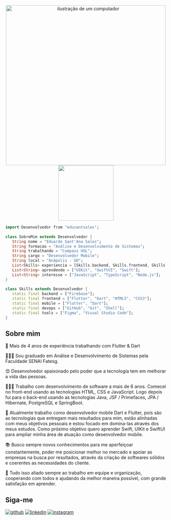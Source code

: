 <div align="center">
  <img src="https://raw.githubusercontent.com/MicaelliMedeiros/micaellimedeiros/master/image/computer-illustration.png" alt="ilustração de um computador" width="500rem" align="center">
  <img src="https://github-readme-stats.vercel.app/api/top-langs/?username=edusantsales&layout=compact&langs_count=7&theme=dracula" height="173rem" align="center"/>
</div>

```dart
import Desenvolvedor from "edusantsales";
  
class SobreMim extends Desenvolvedor {
   String nome = "Eduardo Sant'Ana Sales";
   String formacao = "Análise e Desenvolvimento de Sistemas";
   String trabalhando = "Compass UOL";
   String cargo = "Desenvolvedor Mobile";
   String local = "Anápolis - GO";
   List<Skills> experiencia = [Skills.backend, Skills.frontend, Skills.mobile, Skills.devops, Skills.tools];
   List<String> aprendendo = ["UIKit", "SwiftUI", "Swift"];
   List<String> interesse = ["JavaScript", "TypeScript", "Node.js"];
}
  
class Skills extends Desenvolvedor {
   static final backend = ["Firebase"];
   static final frontend = ["Flutter", "Dart", "HTML5", "CSS3"];
   static final mobile = ["Flutter", "Dart"];
   static final devops = ["GitHub", "Git", "Shell"];
   static final tools = ["Figma", "Visual Studio Code"];
}
```
<!--
<br/>

<div align="center">
  
  ![github-stats](https://github-readme-stats.vercel.app/api?username=edusantsales&show_icons=true&include_all_commits=false&count_private=true&theme=dracula)
  
</div>
-->
## Sobre mim

🚀 Mais de 4 anos de experiência trabalhando com Flutter & Dart

👨🏻‍🎓 Sou graduado em Análise e Desenvolvimento de Sistemas pela Faculdade SENAI Fatesg.

😍 Desenvolvedor apaixonado pelo poder que a tecnologia tem em melhorar a vida das pessoas.

👨🏻‍💻 Trabalho com desenvolvimento de software a mais de 6 anos. Comecei no front-end usando as tecnologias HTML, CSS e JavaScript. Logo depois fui para o back-end usando as tecnologias Java, JSF / Primefaces, JPA / Hibernate, PostgreSQL e SpringBoot.

🎯 Atualmente trabalho como desenvolvedor mobile Dart e Flutter, pois são as tecnologias que entregam mais resultados para mim, estão alinhadas com meus objetivos pessoais e estou focado em domina-las através dos meus estudos. Como próximo objetivo quero aprender Swift, UIKit e SwiftUI para ampliar minha área de atuação como desenvolvedor mobile.

📚 Busco sempre novos conhecimentos para me aperfeiçoar constantemente, poder me posicionar melhor no mercado e apoiar as empresas na busca por resultados, através da criação de softwares sólidos e coerentes as necessidades do cliente.

🤝 Tudo isso aliado sempre ao trabalho em equipe e organização, cooperando com todos e ajudando da melhor maneira possível, com grande satisfação em aprender.

## Siga-me

[![github](https://img.shields.io/badge/github-37393A?style=for-the-badge)](https://www.github.com/edusantsales)  [![linkedin](https://img.shields.io/badge/linkedin-0A66C2?style=for-the-badge)](https://www.linkedin.com/in/edusantsales/)  [![instagram](https://img.shields.io/badge/instagram-CD486B?style=for-the-badge)](https://www.instagram.com/edusantsales)
